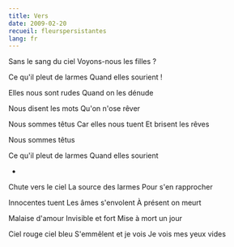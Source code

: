 ```yaml
---
title: Vers
date: 2009-02-20
recueil: fleurspersistantes
lang: fr
---
```


Sans le sang du ciel
Voyons-nous les filles ?

Ce qu'il pleut de larmes
Quand elles sourient !

Elles nous sont rudes
Quand on les dénude

Nous disent les mots
Qu'on n'ose rêver

Nous sommes têtus
Car elles nous tuent
Et brisent les rêves

Nous sommes têtus

Ce qu'il pleut de larmes
Quand elles sourient

*

Chute vers le ciel
La source des larmes
Pour s'en rapprocher

Innocentes tuent
Les âmes s'envolent
À présent on meurt

Malaise d'amour
Invisible et fort
Mise à mort un jour

Ciel rouge ciel bleu
S'emmêlent et je vois
Je vois mes yeux vides
